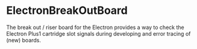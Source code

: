 # ElectronBreakOutBoard
The break out / riser board for the Electron provides a way to check the Electron Plus1 cartridge slot signals during developing and error tracing of (new) boards.
